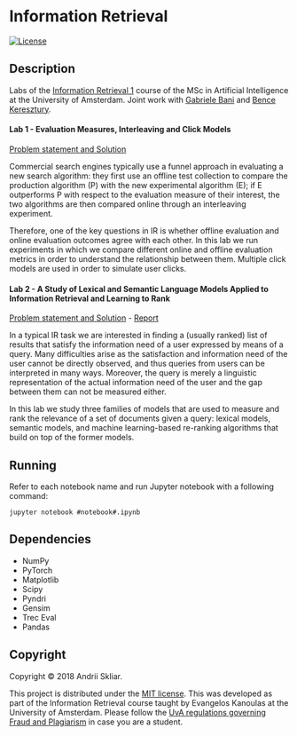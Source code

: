 # Information Retrieval

[![License](http://img.shields.io/:license-mit-blue.svg)](LICENSE)

## Description

Labs of the [Information Retrieval 1](http://studiegids.uva.nl/xmlpages/page/2017-2018/zoek-vak/vak/34035) course of the MSc in Artificial Intelligence at the University of Amsterdam. Joint work with [Gabriele Bani](https://github.com/Hiryugan) and [Bence Keresztury](https://github.com/bencee16).

#### Lab 1 - Evaluation Measures, Interleaving and Click Models

[Problem statement and Solution](https://github.com/askliar/information-retrieval/homework-1/hw1-lab.ipynb)

Commercial search engines typically use a funnel approach in evaluating a new search algorithm: they first use an offline test collection to compare the production algorithm (P) with the new experimental algorithm (E); if E outperforms P with respect to the evaluation measure of their interest, the two algorithms are then compared online through an interleaving experiment.

Therefore, one of the key questions in IR is whether offline evaluation and online evaluation outcomes agree with each other. In this lab we run experiments in which we compare different online and offline evaluation metrics in order to understand the relationship between them. Multiple click models are used in order to simulate user clicks.  

#### Lab 2 - A Study of Lexical and Semantic Language Models Applied to Information Retrieval and Learning to Rank

[Problem statement and Solution](https://github.com/askliar/information-retrieval/homework-2/hw2-lab.ipynb) - [Report](https://github.com/askliar/information-retrieval/homework-2/hw2-report.pdf)

In a typical IR task we are interested in finding a (usually ranked) list of results that satisfy the information need of a user expressed by means of a query. Many difficulties arise as the satisfaction and information need of the user cannot be directly observed, and thus queries from users can be interpreted in many ways. Moreover, the query is merely a linguistic representation of the actual information need of the user and the gap between them can not be measured either. 

In this lab we study three families of models that are used to measure and rank the relevance of a set of documents given a query: lexical models, semantic models, and machine learning-based re-ranking algorithms that build on top of the former models. 

## Running

Refer to each notebook name and run Jupyter notebook with a following command:
``` 
jupyter notebook #notebook#.ipynb
```

## Dependencies

- NumPy
- PyTorch
- Matplotlib
- Scipy
- Pyndri
- Gensim
- Trec Eval
- Pandas

## Copyright

Copyright © 2018 Andrii Skliar.

<p align=“justify”>
This project is distributed under the <a href="LICENSE">MIT license</a>. This was developed as part of the Information Retrieval course taught by Evangelos Kanoulas at the University of Amsterdam. Please follow the <a href="http://student.uva.nl/en/content/az/plagiarism-and-fraud/plagiarism-and-fraud.html">UvA regulations governing Fraud and Plagiarism</a> in case you are a student.
</p>
